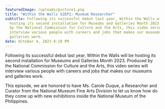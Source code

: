 ```yaml
---
featuredImage: /uploads/picture1.png
title: "Within the Walls S2EP1: Museum Researcher"
subtitle: Following its successful debut last year, Within the Walls will be
  hosting its second installation for Museums and Galleries Month 2023. Produced
  by the National Commission for Culture and the Arts, this video series will
  interview various people with careers and jobs that makes our museums and
  galleries work.
date: October 4, 2023 8:19 PM
---
```

<!--StartFragment-->

Following its successful debut last year, Within the Walls will be hosting its second installation for Museums and Galleries Month 2023. Produced by the National Commission for Culture and the Arts, this video series will interview various people with careers and jobs that makes our museums and galleries work.

<!--EndFragment-->

T﻿his episode, we are honored to have Ms. Carole Duque, a Researcher and Curator from the National Museum Fine Arts Division to let us know how do they come up with new exhibitions inside the National Museum of the Philippines.
